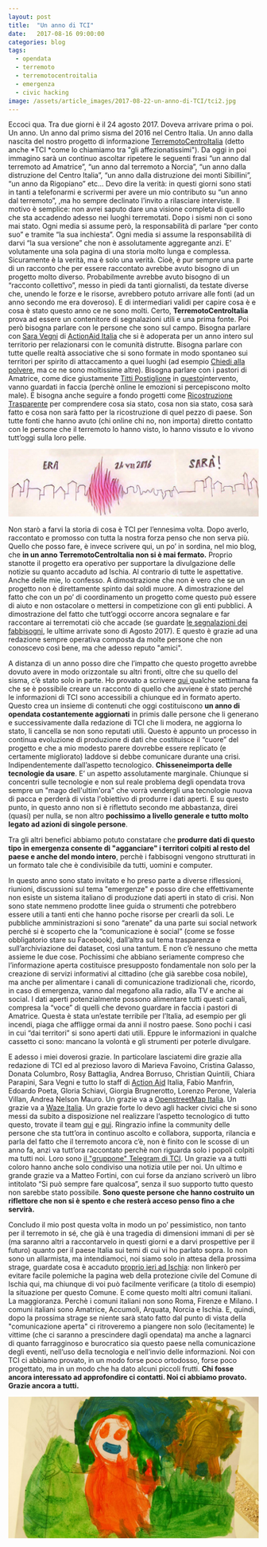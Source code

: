 ```yaml
---
layout: post
title:  "Un anno di TCI"
date:   2017-08-16 09:00:00
categories: blog
tags:
  - opendata
  - terremoto
  - terremotocentroitalia
  - emergenza
  - civic hacking
image: /assets/article_images/2017-08-22-un-anno-di-TCI/tci2.jpg
---
```


Eccoci qua. Tra due giorni è il 24 agosto 2017. Doveva arrivare prima o poi. Un anno. Un anno dal primo sisma del 2016 nel Centro Italia. Un anno dalla nascita del nostro progetto di informazione [TerremotoCentroItalia](http://terremotocentroitalia.info/) (detto anche *TCI *come lo chiamiamo tra "gli affezionatissimi"). Da oggi in poi immagino sarà un continuo ascoltar ripetere le seguenti frasi “un anno dal terremoto ad Amatrice”, “un anno dal terremoto a Norcia”, “un anno dalla distruzione del Centro Italia”, “un anno dalla distruzione dei monti Sibillini”, “un anno da Rigopiano” etc... Devo dire la verità: in questi giorni sono stati in tanti a telefonarmi e scrivermi per avere un mio contributo su “un anno dal terremoto”, ,ma ho sempre declinato l’invito a rilasciare interviste. Il motivo è semplice: non avrei saputo dare una visione completa di quello che sta accadendo adesso nei luoghi terremotati. Dopo i sismi non ci sono mai stato. Ogni media si assume però, la responsabilità di parlare “per conto suo” e tramite “la sua inchiesta”. Ogni media si assume la responsabilità di darvi “la sua versione” che non è assolutamente aggregante anzi. E’ volutamente una sola pagina di una storia molto lunga e complessa. Sicuramente è la verità, ma è solo una verità. Cioè, è pur sempre una parte di un racconto che per essere raccontato avrebbe avuto bisogno di un progetto molto diverso. Probabilmente avrebbe avuto bisogno di un “racconto collettivo”, messo in piedi da tanti giornalisti, da testate diverse che, unendo le forze e le risorse, avrebbero potuto arrivare alle fonti (ad un anno secondo me era doveroso). E di intermediari validi per capire cosa è e cosa è stato questo anno ce ne sono molti. Certo, **TerremotoCentroItalia** prova ad essere un contenitore di segnalazioni utili e una prima fonte. Poi però bisogna parlare con le persone che sono sul campo. Bisogna parlare con [Sara Vegni](http://www.actionaid.org/it/profiles/sara-vegni) di [ActionAid Italia](http://www.actionaid.it/) che si è adoperata per un anno intero sul territorio per relazionarsi con le comunità distrutte. Bisogna parlare con tutte quelle realtà associative che si sono formate in modo spontaneo sui territori per spirito di attaccamento a quei luoghi (ad esempio [Chiedi alla polvere](https://it-it.facebook.com/centroItaliaterremoto/), ma ce ne sono moltissime altre). Bisogna parlare con i pastori di Amatrice, come dice giustamente [Titti Postiglione](http://presidenza.governo.it/AmministrazioneTrasparente/Personale/curriculum/dettaglio.asp?d=196975&queryInServizio=nocessa) in [questo](https://www.youtube.com/watch?v=bQ9VaJk3NDc&index=2&t=3080s&list=PLdIRkt_YxJxBbcKLKoSYb6EOsdYL8LECM)intervento, vanno guardati in faccia (perchè online le emozioni si percepiscono molto male). E bisogna anche seguire a fondo progetti come [Ricostruzione Trasparente](http://ricostruzionetrasparente.it/) per comprendere cosa sia stato, cosa non sia stato, cosa sarà fatto e cosa non sarà fatto per la ricostruzione di quel pezzo di paese. Son tutte fonti che hanno avuto (chi online chi no, non importa) diretto contatto con le persone che il terremoto lo hanno visto, lo hanno vissuto e lo vivono tutt’oggi sulla loro pelle.

![disegno di Fabio Gabanella](/assets/article_images/2017-08-22-un-anno-di-TCI/FabioGabanella.jpg)

Non starò a farvi la storia di cosa è TCI per l’ennesima volta. Dopo averlo, raccontato e promosso con tutta la nostra forza penso che non serva più. Quello che posso fare, è invece scrivere qui, un po’ in sordina, nel mio blog, che **in un anno TerremotoCentroItalia non si è mai fermato.** Proprio stanotte il progetto era operativo per supportare la divulgazione delle notizie su quanto accaduto ad Ischia. Al contrario di tutte le aspettative. Anche delle mie, lo confesso. A dimostrazione che non è vero che se un progetto non è direttamente spinto dai soldi muore. A dimostrazione del fatto che con un po’ di coordinamento un progetto come questo può essere di aiuto e non ostacolare o mettersi in competizione con gli enti pubblici. A dimostrazione del fatto che tutt’oggi occorre ancora segnalare e far raccontare ai terremotati ciò che accade (se guardate [le segnalazioni dei fabbisogni](http://terremotocentroitalia.info/fabbisogni/), le ultime arrivate sono di Agosto 2017). E questo è grazie ad una redazione sempre operativa composta da molte persone che non conoscevo così bene, ma che adesso reputo "amici".

A distanza di un anno posso dire che l’impatto che questo progetto avrebbe dovuto avere in modo orizzontale su altri fronti, oltre che su quello del sisma, c’è stato solo in parte. Ho provato a scrivere [qui ](https://medium.com/@iltempe/alle-protezioni-civili-aprite-i-dati-sulle-allerte-ba92f814122)qualche settimana fa che se è possibile creare un racconto di quello che avviene è stato perché le informazioni di TCI sono accessibili a chiunque ed in formato aperto. Questo crea un insieme di contenuti che oggi costituiscono **un anno di opendata costantemente aggiornati** in primis dalle persone che li generano e successivamente dalla redazione di TCI che li modera, ne aggiorna lo stato, li cancella se non sono reputati utili. Questo è appunto un processo in continua evoluzione di produzione di dati che costituisce il “cuore” del progetto e che a mio modesto parere dovrebbe essere replicato (e certamente migliorato) laddove si debbe comunicare durante una crisi. Indipendentemente dall’aspetto tecnologico. **Chisseneimporta delle tecnologie da usare**. E’ un aspetto assolutamente marginale. Chiunque si concentri sulle tecnologie e non sul reale problema degli opendata trova sempre un "mago dell'ultim'ora" che vorrà vendergli una tecnologie nuova di pacca e perderà di vista l'obiettivo di produrre i dati aperti. E su questo punto, in questo anno non si è riflettuto secondo me abbastanza, direi (quasi) per nulla, se non altro **pochissimo a livello generale e tutto molto legato ad azioni di singole persone**.

Tra gli altri benefici abbiamo potuto constatare che **produrre dati di questo tipo in emergenza consente di "agganciare" i territori colpiti al resto del paese e anche del mondo intero**, perchè i fabbisogni vengono strutturati in un formato tale che è condivisibile da tutti, uomini e computer.

In questo anno sono stato invitato e ho preso parte a diverse riflessioni, riunioni, discussioni sul tema "emergenze" e posso dire che effettivamente non esiste un sistema italiano di produzione dati aperti in stato di crisi. Non sono state nemmeno prodotte linee guida o strumenti che potrebbero essere utili a tanti enti che hanno poche risorse per crearli da soli. Le pubbliche amministrazioni si sono “arenate” da una parte sui social network perché si è scoperto che la “comunicazione è social” (come se fosse obbligatorio stare su Facebook), dall’altra sul tema trasparenza e sull’archiviazione dei dataset, così una tantum. E non c’è nessuno che metta assieme le due cose. Pochissimi che abbiano seriamente compreso che l’informazione aperta costituisce presupposto fondamentale non solo per la creazione di servizi informativi al cittadino (che già sarebbe cosa nobile), ma anche per alimentare i canali di comunicazione tradizionali che, ricordo, in caso di emergenza, vanno dal megafono alla radio, alla TV e anche ai social. I dati aperti potenzialmente possono alimentare tutti questi canali, compresa la “voce” di quelli che devono guardare in faccia i pastori di Amatrice. Questa è stata un’estate terribile per l’Italia, ad esempio per gli incendi, piaga che affligge ormai da anni il nostro paese. Sono pochi i casi in cui “dai territori” si sono aperti dati utili. Eppure le informazioni in qualche cassetto ci sono: mancano la volontà e gli strumenti per poterle divulgare.

E adesso i miei doverosi grazie. In particolare lasciatemi dire grazie alla redazione di TCI ed al prezioso lavoro di Marieva Favoino, Cristina Galasso, Donata Columbro, Rosy Battaglia, Andrea Borruso, Christian Quintili, Chiara Parapini, Sara Vegni e tutto lo staff di [Action Aid](https://www.actionaid.it/) Italia, Fabio Manfrin, Edoardo Poeta, Gloria Schiavi, Giorgia Brugnerotto, Lorenzo Perone, Valeria Villan, Andrea Nelson Mauro. Un grazie va a [OpenstreetMap Italia](https://openstreetmap.it/). Un grazie va a [Waze Italia](https://www.waze.com/it/). Un grazie forte lo devo agli hacker civici che si sono messi da subito a disposizione nel realizzare l’aspetto tecnologico di tutto questo, trovate  il team [qui](https://github.com/orgs/emergenzeHack/teams/terremotocentroitalia/members) e [qui](https://github.com/orgs/emergenzeHack/teams/terremotocentroitalia_bot/members). Ringrazio infine la community delle persone che sta tutt’ora in continuo ascolto e collabora, supporta, rilancia e parla del fatto che il terremoto ancora c’è, non è finito con le scosse di un anno fa, anzi va tutt’ora raccontato perchè non riguarda solo i popoli colpiti ma tutti noi. Loro sono [il "gruppone" Telegram di TCI](https://t.me/joinchat/BgW6eEBsI3rLKsJk9L7FJg). Un grazie va a tutti coloro hanno anche solo condiviso una notizia utile per noi. Un ultimo e grande grazie va a Matteo Fortini, con cui forse da anziano scriverò un libro intitolato “Si può sempre fare qualcosa”, senza il suo supporto tutto questo non sarebbe stato possibile. **Sono queste persone che hanno costruito un riflettore che non si è spento e che resterà acceso penso fino a che servirà.**

Concludo il mio post questa volta in modo un po’ pessimistico, non tanto per il terremoto in sé, che già è una tragedia di dimensioni immani di per sè (ma saranno altri a raccontarvelo in questi giorni e a darvi prospettive per il futuro) quanto per il paese Italia sui temi di cui vi ho parlato sopra. Io non sono un allarmista, ma intendiamoci, noi siamo solo in attesa della prossima strage, guardate cosa è accaduto [proprio ieri ad Ischia](http://www.ansa.it/campania/notizie/2017/08/21/terremotopaura-a-ischiagente-in-strada_e0d9321d-44da-4f81-bfcf-fe2db79aac55.html): non linkerò per evitare facile polemiche la pagina web della protezione civile del Comune di Ischia qui, ma chiunque di voi può facilmente verificare (a titolo di esempio) la situazione per questo Comune. E come questo molti altri comuni italiani. La maggioranza. Perchè i comuni italiani non sono Roma, Firenze e Milano. I comuni italiani sono Amatrice, Accumoli, Arquata, Norcia e Ischia. E, quindi, dopo la prossima strage se niente sarà stato fatto dal punto di vista della "comunicazione aperta" ci ritroveremo a piangere non solo (lecitamente) le vittime (che ci saranno a prescindere dagli opendata) ma anche a lagnarci di quanto farragginoso e burocratico sia questo paese nella comunicazione degli eventi, nell’uso della tecnologia e nell’invio delle informazioni. Noi con TCI ci abbiamo provato, in un modo forse poco ortodosso, forse poco progettato, ma in un modo che ha dato alcuni piccoli frutti. **Chi fosse ancora interessato ad approfondire ci contatti. Noi ci abbiamo provato. Grazie ancora a tutti.**

![foto di Giorgia Brugnerotto](/assets/article_images/2017-08-22-un-anno-di-TCI/tci1.jpg)


